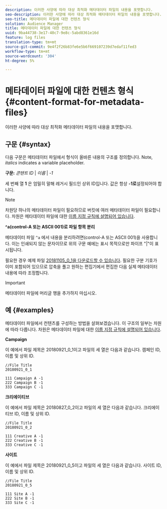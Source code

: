 ```yaml
---
description: 이러한 사양에 따라 대상 최적화 메타데이터 파일의 내용을 포맷합니다.
seo-description: 이러한 사양에 따라 대상 최적화 메타데이터 파일의 내용을 포맷합니다.
seo-title: 메타데이터 파일에 대한 컨텐츠 형식
solution: Audience Manager
title: 메타데이터 파일에 대한 컨텐츠 형식
uuid: 9ba44738-3e17-40c7-9e8c-5abd8361e16d
feature: log files
translation-type: tm+mt
source-git-commit: 9e4f2f26b83fe6e5b6f669107239d7edaf11fed3
workflow-type: tm+mt
source-wordcount: '304'
ht-degree: 5%

---
```



# 메타데이터 파일에 대한 컨텐츠 형식{#content-format-for-metadata-files}

이러한 사양에 따라 대상 최적화 메타데이터 파일의 내용을 포맷합니다.

## 구문 {#syntax}

다음 구문은 메타데이터 파일에서 형식이 올바른 내용의 구조를 정의합니다. Note, *italics* indicates a variable placeholder.

**구문:**  *콘텐트 ID* | *이름* | *-1*

<!--In the contents syntax, you'll notice a parent ID variable. Don't confuse it with the parent ID used in the [metadata file name](../../../reporting/audience-optimization-reports/metadata-files-intro/metadata-file-names.md). These 2 variables seem similar, but they represent different things. In the file name, the parent ID corresponds to a category like "campaign" (ID 1), "placement" (ID 3), or "tactic" (ID 9), etc. In the file body:-->

세 번째 열 **1** 은 엄밀히 말해 레거시 필드인 상위 ID입니다. 값은 항상 **-1로**&#x200B;설정되어야 합니다.

>[!NOTE]
>
>차원당 하나의 메타데이터 파일이 필요하므로 버킷에 여러 메타데이터 파일이 필요합니다. 차원은 메타데이터 파일에 대한 [이름 지정 규칙에 설명되어 있습니다](../../../reporting/audience-optimization-reports/metadata-files-intro/metadata-file-names.md#child-dimension).

**^a(control-A 또는 ASCII 001)로 파일 항목 분리**

메타데이터 파일 `^a` 에서 내용을 분리하려면(control-A 또는 ASCII 001)을 사용합니다. 이는 인쇄되지 않는 문자이므로 위의 구문 예에는 표시 목적으로만 파이프 &quot;|&quot;이 표시됩니다.

필요한 경우 예제 파일 [20181105_0_1을 다운로드할 수 있습니다](assets/20181105_0_1.zip). 필요한 구분 기호가 이미 포함되어 있으므로 압축을 풀고 원하는 편집기에서 편집한 다음 실제 메타데이터 내용에 따라 조정합니다.

>[!IMPORTANT]
>
>메타데이터 파일에 머리글 행을 추가하지 마십시오.

## 예 {#examples}

메타데이터 파일에서 컨텐츠를 구성하는 방법을 살펴보겠습니다. 이 구조의 일부는 차원에 따라 다릅니다. 차원은 메타데이터 파일에 대한 [이름 지정 규칙에 설명되어 있습니다](../../../reporting/audience-optimization-reports/metadata-files-intro/metadata-file-names.md#child-dimension).

**Campaign**

이 예에서 파일 제목은 20180921_0_1이고 파일의 세 열은 다음과 같습니다. 캠페인 ID, 이름 및 상위 ID.

<!--Let's say you want to populate the creative drop down menu with creative names from a particular campaign. In this case, your metadata file name would include ID 1 (campaign) and ID 2 (creative). Following the content syntax, your metadata file would contain the creative ID, creative name, and actual campaign ID.-->

```
//File Title
20180921_0_1

111 Campaign A -1
222 Campaign B -1
333 Campaign C -1
```

**크리에이티브**

이 예에서 파일 제목은 20180827_0_2이고 파일의 세 열은 다음과 같습니다. 크리에이티브 ID, 이름 및 상위 ID.

```
//File Title
20180921_0_2

111 Creative A -1
222 Creative B -1
333 Creative C -1
```

**사이트**

이 예에서 파일 제목은 20180921_0_5이고 파일의 세 열은 다음과 같습니다. 사이트 ID, 이름 및 상위 ID.

```
//File Title
20180921_0_5

111 Site A -1
222 Site B -1
333 Site C -1
```
